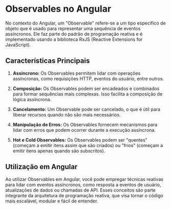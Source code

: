 # Observables no Angular

No contexto do Angular, um "Observable" refere-se a um tipo específico de objeto que é usado para representar uma sequência de eventos assíncronos. Ele faz parte do padrão de programação reativa e é implementado usando a biblioteca RxJS (Reactive Extensions for JavaScript).

## Características Principais

1. **Assíncrono:** Os Observables permitem lidar com operações assíncronas, como requisições HTTP, eventos do usuário, entre outros.

2. **Composição:** Os Observables podem ser encadeados e combinados para formar sequências mais complexas. Isso facilita a composição de lógica assíncrona.

3. **Cancelamento:** Um Observable pode ser cancelado, o que é útil para liberar recursos quando não são mais necessários.

4. **Manipulação de Erros:** Os Observables fornecem mecanismos para lidar com erros que podem ocorrer durante a execução assíncrona.

5. **Hot e Cold Observables:** Os Observables podem ser "quentes" (começam a emitir itens assim que são criados) ou "frios" (começam a emitir itens apenas quando são subscritos).

## Utilização em Angular

Ao utilizar Observables em Angular, você pode empregar técnicas reativas para lidar com eventos assíncronos, como resposta a eventos de usuário, atualizações de dados ou chamadas de API. Esses conceitos são parte integrante da arquitetura de programação reativa, que visa tornar o código mais escalável, modular e fácil de entender.
